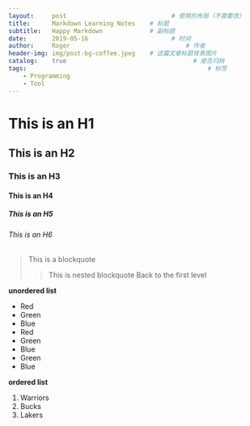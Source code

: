 ```yaml
---
layout:     post   				             # 使用的布局（不需要改）
title:      Markdown Learning Notes    # 标题
subtitle:   Happy Markdown             # 副标题
date:       2019-05-16 				         # 时间
author:     Roger 						         # 作者
header-img: img/post-bg-coffee.jpeg    # 这篇文章标题背景图片
catalog:    true 						           # 是否归档
tags:								                   # 标签
    - Programming
    - Tool
---
```


# This is an H1
## This is an H2
### This is an H3
#### This is an H4
##### This is an H5
###### This is an H6

> This is a blockquote
>> This is nested blockquote
> Back to the first level

**unordered list**
* Red
* Green
* Blue
* Red
* Green
* Blue
* Green
* Blue

**ordered list**
1. Warriors
2. Bucks
3. Lakers
